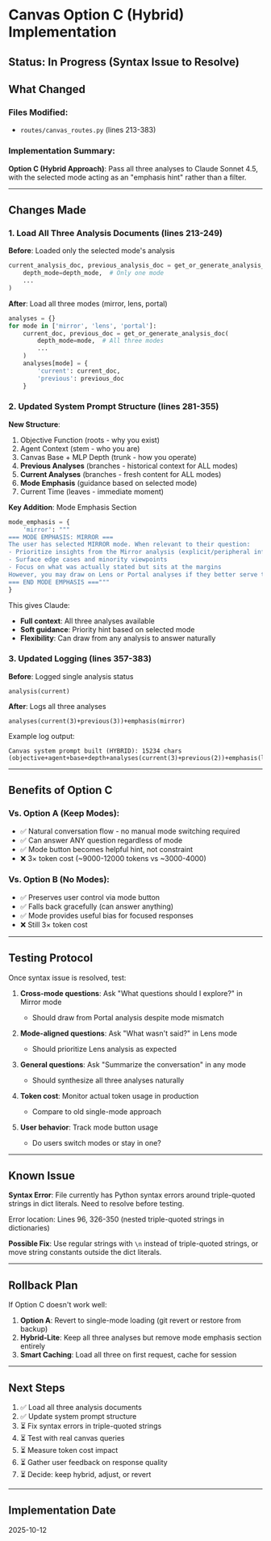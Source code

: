 # Canvas Option C (Hybrid) Implementation

## Status: In Progress (Syntax Issue to Resolve)

## What Changed

### Files Modified:
- `routes/canvas_routes.py` (lines 213-383)

### Implementation Summary:

**Option C (Hybrid Approach)**: Pass all three analyses to Claude Sonnet 4.5, with the selected mode acting as an "emphasis hint" rather than a filter.

---

## Changes Made

### 1. Load All Three Analysis Documents (lines 213-249)

**Before**: Loaded only the selected mode's analysis
```python
current_analysis_doc, previous_analysis_doc = get_or_generate_analysis_doc(
    depth_mode=depth_mode,  # Only one mode
    ...
)
```

**After**: Load all three modes (mirror, lens, portal)
```python
analyses = {}
for mode in ['mirror', 'lens', 'portal']:
    current_doc, previous_doc = get_or_generate_analysis_doc(
        depth_mode=mode,  # All three modes
        ...
    )
    analyses[mode] = {
        'current': current_doc,
        'previous': previous_doc
    }
```

### 2. Updated System Prompt Structure (lines 281-355)

**New Structure**:
1. Objective Function (roots - why you exist)
2. Agent Context (stem - who you are)
3. Canvas Base + MLP Depth (trunk - how you operate)
4. **Previous Analyses** (branches - historical context for ALL modes)
5. **Current Analyses** (branches - fresh content for ALL modes)
6. **Mode Emphasis** (guidance based on selected mode)
7. Current Time (leaves - immediate moment)

**Key Addition**: Mode Emphasis Section
```python
mode_emphasis = {
    'mirror': """
=== MODE EMPHASIS: MIRROR ===
The user has selected MIRROR mode. When relevant to their question:
- Prioritize insights from the Mirror analysis (explicit/peripheral information)
- Surface edge cases and minority viewpoints
- Focus on what was actually stated but sits at the margins
However, you may draw on Lens or Portal analyses if they better serve the user's question.
=== END MODE EMPHASIS ==="""
}
```

This gives Claude:
- **Full context**: All three analyses available
- **Soft guidance**: Priority hint based on selected mode
- **Flexibility**: Can draw from any analysis to answer naturally

### 3. Updated Logging (lines 357-383)

**Before**: Logged single analysis status
```
analysis(current)
```

**After**: Logs all three analyses
```
analyses(current(3)+previous(3))+emphasis(mirror)
```

Example log output:
```
Canvas system prompt built (HYBRID): 15234 chars (objective+agent+base+depth+analyses(current(3)+previous(2))+emphasis(lens)+time)
```

---

## Benefits of Option C

### Vs. Option A (Keep Modes):
- ✅ Natural conversation flow - no manual mode switching required
- ✅ Can answer ANY question regardless of mode
- ✅ Mode button becomes helpful hint, not constraint
- ❌ 3× token cost (~9000-12000 tokens vs ~3000-4000)

### Vs. Option B (No Modes):
- ✅ Preserves user control via mode button
- ✅ Falls back gracefully (can answer anything)
- ✅ Mode provides useful bias for focused responses
- ❌ Still 3× token cost

---

## Testing Protocol

Once syntax issue is resolved, test:

1. **Cross-mode questions**: Ask "What questions should I explore?" in Mirror mode
   - Should draw from Portal analysis despite mode mismatch

2. **Mode-aligned questions**: Ask "What wasn't said?" in Lens mode
   - Should prioritize Lens analysis as expected

3. **General questions**: Ask "Summarize the conversation" in any mode
   - Should synthesize all three analyses naturally

4. **Token cost**: Monitor actual token usage in production
   - Compare to old single-mode approach

5. **User behavior**: Track mode button usage
   - Do users switch modes or stay in one?

---

## Known Issue

**Syntax Error**: File currently has Python syntax errors around triple-quoted strings in dict literals. Need to resolve before testing.

Error location: Lines 96, 326-350 (nested triple-quoted strings in dictionaries)

**Possible Fix**: Use regular strings with `\n` instead of triple-quoted strings, or move string constants outside the dict literals.

---

## Rollback Plan

If Option C doesn't work well:

1. **Option A**: Revert to single-mode loading (git revert or restore from backup)
2. **Hybrid-Lite**: Keep all three analyses but remove mode emphasis section entirely
3. **Smart Caching**: Load all three on first request, cache for session

---

## Next Steps

1. ✅ Load all three analysis documents
2. ✅ Update system prompt structure
3. ⏳ Fix syntax errors in triple-quoted strings
4. ⏳ Test with real canvas queries
5. ⏳ Measure token cost impact
6. ⏳ Gather user feedback on response quality
7. ⏳ Decide: keep hybrid, adjust, or revert

---

## Implementation Date

2025-10-12
